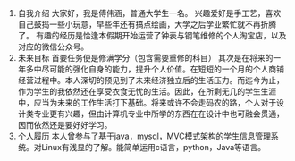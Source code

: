 1. 自我介绍
    大家好，我是傅伟涵，普通大学生一名。
    兴趣爱好是手工艺，喜欢自己鼓捣一些小玩意，早些年还有搞点绘画，大学之后学业繁忙就不再折腾了。
    有趣的经历是恰逢本假期开始运营了钟表与钢笔维修的个人淘宝店，以及对应的微信公众号。
2. 未来目标
    首要任务便是修满学分（包含需要重修的科目）
    其次是在将来的一年多中尽可能的强化自身的能力，提升个人价值。在短短的一个月的个人商铺经营过程中。本人深切的预见到了未来经济独立后的生活压力。而迄今为止，作为学生的我依然还在享受衣食无忧的生活。因此，在所剩无几的学生生涯中，应当为未来的工作生活打下基础。将来或许不会走码农的路，个人对于设计类专业更有兴趣，但由计算机专业中所学的东西在在设计中也可融会贯通，因而依然还是要好好学习。
3. 个人履历
    本人曾参与了基于java，mysql，MVC模式架构的学生信息管理系统。对Linux有浅显的了解。能简单运用c语言，python，Java等语言。
